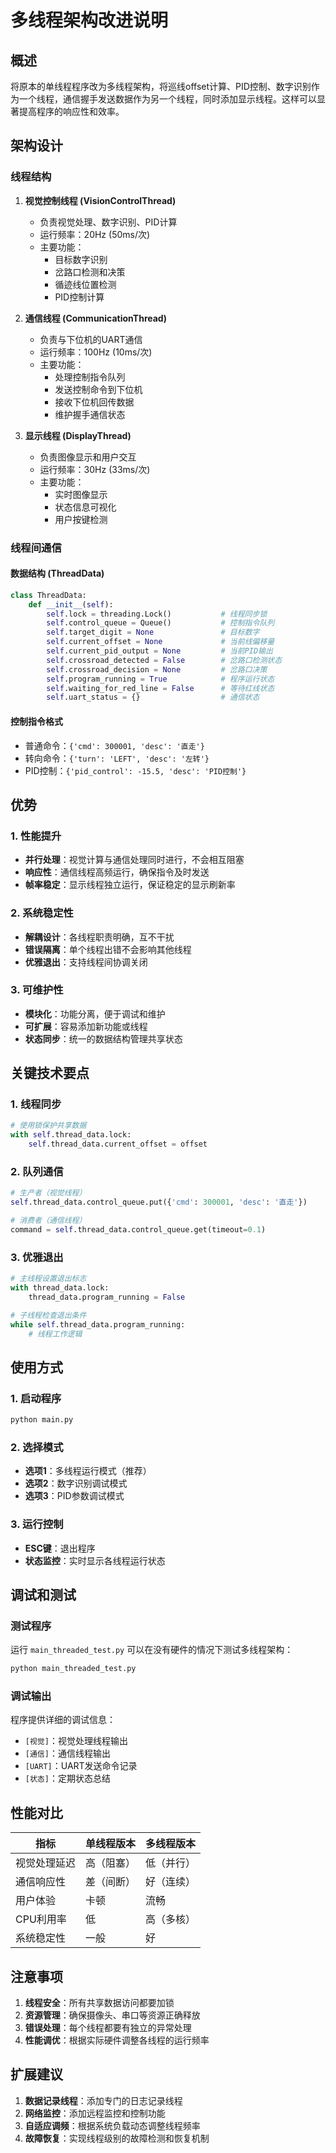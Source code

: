 # 多线程架构改进说明

## 概述

将原本的单线程程序改为多线程架构，将巡线offset计算、PID控制、数字识别作为一个线程，通信握手发送数据作为另一个线程，同时添加显示线程。这样可以显著提高程序的响应性和效率。

## 架构设计

### 线程结构

1. **视觉控制线程 (VisionControlThread)**
   - 负责视觉处理、数字识别、PID计算
   - 运行频率：20Hz (50ms/次)
   - 主要功能：
     - 目标数字识别
     - 岔路口检测和决策
     - 循迹线位置检测
     - PID控制计算

2. **通信线程 (CommunicationThread)**
   - 负责与下位机的UART通信
   - 运行频率：100Hz (10ms/次)
   - 主要功能：
     - 处理控制指令队列
     - 发送控制命令到下位机
     - 接收下位机回传数据
     - 维护握手通信状态

3. **显示线程 (DisplayThread)**
   - 负责图像显示和用户交互
   - 运行频率：30Hz (33ms/次)
   - 主要功能：
     - 实时图像显示
     - 状态信息可视化
     - 用户按键检测

### 线程间通信

#### 数据结构 (ThreadData)
```python
class ThreadData:
    def __init__(self):
        self.lock = threading.Lock()           # 线程同步锁
        self.control_queue = Queue()           # 控制指令队列
        self.target_digit = None               # 目标数字
        self.current_offset = None             # 当前线偏移量
        self.current_pid_output = None         # 当前PID输出
        self.crossroad_detected = False        # 岔路口检测状态
        self.crossroad_decision = None         # 岔路口决策
        self.program_running = True            # 程序运行状态
        self.waiting_for_red_line = False      # 等待红线状态
        self.uart_status = {}                  # 通信状态
```

#### 控制指令格式
- 普通命令：`{'cmd': 300001, 'desc': '直走'}`
- 转向命令：`{'turn': 'LEFT', 'desc': '左转'}`
- PID控制：`{'pid_control': -15.5, 'desc': 'PID控制'}`

## 优势

### 1. 性能提升
- **并行处理**：视觉计算与通信处理同时进行，不会相互阻塞
- **响应性**：通信线程高频运行，确保指令及时发送
- **帧率稳定**：显示线程独立运行，保证稳定的显示刷新率

### 2. 系统稳定性
- **解耦设计**：各线程职责明确，互不干扰
- **错误隔离**：单个线程出错不会影响其他线程
- **优雅退出**：支持线程间协调关闭

### 3. 可维护性
- **模块化**：功能分离，便于调试和维护
- **可扩展**：容易添加新功能或线程
- **状态同步**：统一的数据结构管理共享状态

## 关键技术要点

### 1. 线程同步
```python
# 使用锁保护共享数据
with self.thread_data.lock:
    self.thread_data.current_offset = offset
```

### 2. 队列通信
```python
# 生产者（视觉线程）
self.thread_data.control_queue.put({'cmd': 300001, 'desc': '直走'})

# 消费者（通信线程）
command = self.thread_data.control_queue.get(timeout=0.1)
```

### 3. 优雅退出
```python
# 主线程设置退出标志
with thread_data.lock:
    thread_data.program_running = False

# 子线程检查退出条件
while self.thread_data.program_running:
    # 线程工作逻辑
```

## 使用方式

### 1. 启动程序
```bash
python main.py
```

### 2. 选择模式
- **选项1**：多线程运行模式（推荐）
- **选项2**：数字识别调试模式
- **选项3**：PID参数调试模式

### 3. 运行控制
- **ESC键**：退出程序
- **状态监控**：实时显示各线程运行状态

## 调试和测试

### 测试程序
运行 `main_threaded_test.py` 可以在没有硬件的情况下测试多线程架构：

```bash
python main_threaded_test.py
```

### 调试输出
程序提供详细的调试信息：
- `[视觉]`：视觉处理线程输出
- `[通信]`：通信线程输出
- `[UART]`：UART发送命令记录
- `[状态]`：定期状态总结

## 性能对比

| 指标 | 单线程版本 | 多线程版本 |
|------|------------|------------|
| 视觉处理延迟 | 高（阻塞） | 低（并行） |
| 通信响应性 | 差（间断） | 好（连续） |
| 用户体验 | 卡顿 | 流畅 |
| CPU利用率 | 低 | 高（多核） |
| 系统稳定性 | 一般 | 好 |

## 注意事项

1. **线程安全**：所有共享数据访问都要加锁
2. **资源管理**：确保摄像头、串口等资源正确释放
3. **错误处理**：每个线程都要有独立的异常处理
4. **性能调优**：根据实际硬件调整各线程的运行频率

## 扩展建议

1. **数据记录线程**：添加专门的日志记录线程
2. **网络监控**：添加远程监控和控制功能
3. **自适应调频**：根据系统负载动态调整线程频率
4. **故障恢复**：实现线程级别的故障检测和恢复机制
